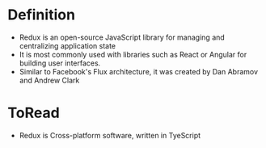 # Definition
* Redux is an open-source JavaScript library for managing and centralizing application state
* It is most commonly used with libraries such as React or Angular for building user interfaces. 
* Similar to Facebook's Flux architecture, it was created by Dan Abramov and Andrew Clark


# ToRead
* Redux is Cross-platform software, written in TyeScript
